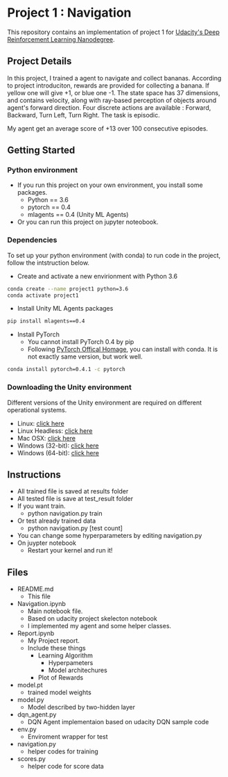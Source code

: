 # Project 1 : Navigation

This repository contains an implementation of project 1 for [Udacity's Deep Reinforcement Learning Nanodegree](https://www.udacity.com/course/deep-reinforcement-learning-nanodegree--nd893).

## Project Details

In this project, I trained a agent to navigate and collect bananas. According to project introduciton, rewards are provided for collecting a banana. If yellow one will give +1, or blue one -1. The state space has 37 dimensions, and contains velocity, along with ray-based perception of objects around agent's forward direction. Four discrete actions are available : Forward, Backward, Turn Left, Turn Right. The task is episodic.

My agent get an average score of +13 over 100 consecutive episodes.

## Getting Started

### Python environment

- If you run this project on your own environment, you install some packages.
  - Python == 3.6
  - pytorch == 0.4
  - mlagents == 0.4 (Unity ML Agents)
- Or you can run this project on jupyter noteobook.

### Dependencies

To set up your python environment (with conda) to run code in the project, follow the intstruction below.

- Create and activate a new envirionment with Python 3.6

```bash
conda create --name project1 python=3.6
conda activate project1
```

- Install Unity ML Agents packages

```bash
pip install mlagents==0.4
```

- Install PyTorch
  - You cannot install PyTorch 0.4 by pip
  - Following [PyTorch Offical Homage](https://pytorch.org/get-started/previous-versions/), you can install with conda. It is not exactly same version, but work well.

```bash
conda install pytorch=0.4.1 -c pytorch
```

### Downloading the Unity environment

Different versions of the Unity environment are required on different operational systems.

- Linux: [click here](https://s3-us-west-1.amazonaws.com/udacity-drlnd/P1/Banana/Banana_Linux.zip)
- Linux Headless: [click here](https://s3-us-west-1.amazonaws.com/udacity-drlnd/P1/Banana/Banana_Linux_NoVis.zip)
- Mac OSX: [click here](https://s3-us-west-1.amazonaws.com/udacity-drlnd/P1/Banana/Banana.app.zip)
- Windows (32-bit): [click here](https://s3-us-west-1.amazonaws.com/udacity-drlnd/P1/Banana/Banana_Windows_x86.zip)
- Windows (64-bit): [click here](https://s3-us-west-1.amazonaws.com/udacity-drlnd/P1/Banana/Banana_Windows_x86_64.zip)
  
## Instructions

- All trained file is saved at results folder
- All tested file is save at test_result folder
- If you want train.
  - python navigation.py train
- Or test already trained data
  - python navigation.py [test count]
- You can change some hyperparameters by editing navigation.py
- On juypter notebook
  - Restart your kernel and run it!

## Files

- README.md
  - This file
- Navigation.ipynb
  - Main notebook file.
  - Based on udacity project skelecton notebook
  - I implemented my agent and some helper classes.
- Report.ipynb
  - My Project report.
  - Include these things
    - Learning Algorithm
      - Hyperpameters
      - Model architechures
    - Plot of Rewards
- model.pt
  - trained model weights
- model.py
  - Model described by two-hidden layer
- dqn_agent.py
  - DQN Agent implementaion based on udacity DQN sample code
- env.py
  - Enviroment wrapper for test
- navigation.py
  - helper codes for training
- scores.py
  - helper code for score data
